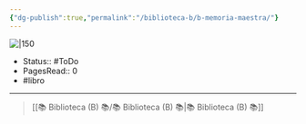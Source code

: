 ```yaml
---
{"dg-publish":true,"permalink":"/biblioteca-b/b-memoria-maestra/"}
---
```



![|150](https://m.media-amazon.com/images/I/511QGgA2FkL._SX342_SY445_QL70_ML2_.jpg)

- Status:: #ToDo
- PagesRead:: 0
- #libro 

---

> [[📚 Biblioteca (B) 📚/📚 Biblioteca (B) 📚\|📚 Biblioteca (B) 📚]]